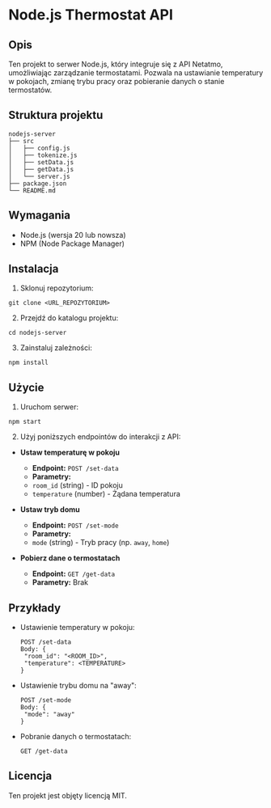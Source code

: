 # Node.js Thermostat API

## Opis
Ten projekt to serwer Node.js, który integruje się z API Netatmo, umożliwiając zarządzanie termostatami. Pozwala na ustawianie temperatury w pokojach, zmianę trybu pracy oraz pobieranie danych o stanie termostatów.

## Struktura projektu
```
nodejs-server
├── src
│   ├── config.js
│   ├── tokenize.js
│   ├── setData.js
│   ├── getData.js
│   └── server.js
├── package.json
└── README.md
```

## Wymagania
- Node.js (wersja 20 lub nowsza)
- NPM (Node Package Manager)

## Instalacja
1. Sklonuj repozytorium:
  ```
  git clone <URL_REPOZYTORIUM>
  ```
2. Przejdź do katalogu projektu:
  ```
  cd nodejs-server
  ```
3. Zainstaluj zależności:
  ```
  npm install
  ```

## Użycie
1. Uruchom serwer:
  ```
  npm start
  ```
2. Użyj poniższych endpointów do interakcji z API:

  - **Ustaw temperaturę w pokoju**
    - **Endpoint:** `POST /set-data`
    - **Parametry:**
     - `room_id` (string) - ID pokoju
     - `temperature` (number) - Żądana temperatura

  - **Ustaw tryb domu**
    - **Endpoint:** `POST /set-mode`
    - **Parametry:**
     - `mode` (string) - Tryb pracy (np. `away`, `home`)

  - **Pobierz dane o termostatach**
    - **Endpoint:** `GET /get-data`
    - **Parametry:** Brak

## Przykłady
- Ustawienie temperatury w pokoju:
  ```
  POST /set-data
  Body: {
   "room_id": "<ROOM_ID>",
   "temperature": <TEMPERATURE>
  }
  ```

- Ustawienie trybu domu na "away":
  ```
  POST /set-mode
  Body: {
   "mode": "away"
  }
  ```

- Pobranie danych o termostatach:
  ```
  GET /get-data
  ```

## Licencja
Ten projekt jest objęty licencją MIT.